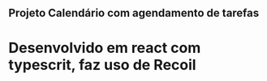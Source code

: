 ## Projeto Calendário com agendamento de tarefas

# Desenvolvido em react com typescrit, faz uso de Recoil